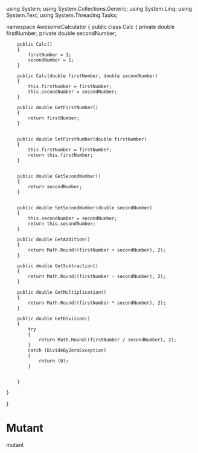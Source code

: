 using System;
using System.Collections.Generic;
using System.Linq;
using System.Text;
using System.Threading.Tasks;

namespace AwesomeCalculator
{
    public class Calc
    {
        private double firstNumber;
        private double secondNumber;


        public Calc()
        {
            firstNumber = 1;
            secondNumber = 1;
        }

        public Calc(double firstNumber, double secondNumber)
        {
            this.firstNumber = firstNumber;
            this.secondNumber = secondNumber;
        }

        public double GetFirstNumber()
        {
            return firstNumber;
        }


        public double SetFirstNumber(double firstNumber)
        {
            this.firstNumber = firstNumber;
            return this.firstNumber;
        }


        public double GetSecondNumber()
        {
            return secondNumber;
        }


        public double SetSecondNumber(double secondNumber)
        {
            this.secondNumber = secondNumber;
            return this.secondNumber;
        }

        public double GetAddition()
        {
            return Math.Round((firstNumber + secondNumber), 2);
        }

        public double GetSubtraction()
        {
            return Math.Round((firstNumber - secondNumber), 2);
        }

        public double GetMultiplication()
        {
            return Math.Round((firstNumber * secondNumber), 2);
        }

        public double GetDivision()
        {
            try
            {
                return Math.Round((firstNumber / secondNumber), 2);
            }
            catch (DivideByZeroException)
            {
                return (0);
            }


        }

    }
}

# Mutant
mutant
